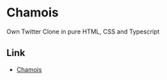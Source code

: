 # Chamois
Own Twitter Clone in pure HTML, CSS and Typescript
## Link

- [Chamois](https://janwdev.github.io/Chamois/)